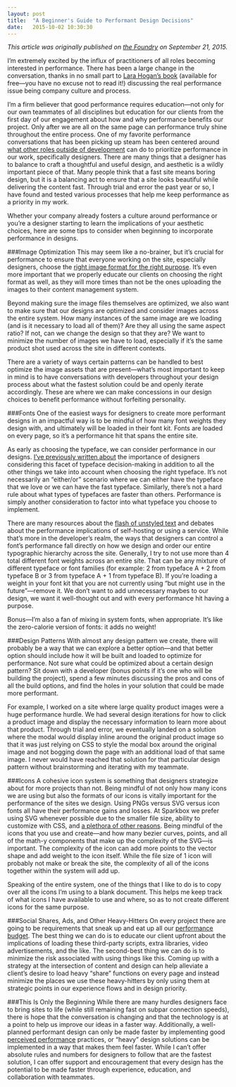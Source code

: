 ```yaml
---
layout: post
title:  "A Beginner's Guide to Performant Design Decisions"
date:   2015-10-02 10:30:30
---
```


_This article was originally published on [the Foundry](http://seesparkbox.com/foundry/beginners_guide_to_performant_design_decisions) on September 21, 2015._

I’m extremely excited by the influx of practitioners of all roles becoming interested in performance. There has been a large change in the conversation, thanks in no small part to [Lara Hogan’s book](http://designingforperformance.com/) (available for free—you have no excuse not to read it!) discussing the real performance issue being company culture and process.

I’m a firm believer that good performance requires education—not only for our own teammates of all disciplines but education for our clients from the first day of our engagement about how and why performance benefits our project. Only after we are all on the same page can performance truly shine throughout the entire process. One of my favorite performance conversations that has been picking up steam has been centered around [what other roles outside of development](http://pathtoperf.com/) can do to prioritize performance in our work, specifically designers. There are many things that a designer has to balance to craft a thoughtful and useful design, and aesthetic is a wildly important piece of that. Many people think that a fast site means boring design, but it is a balancing act to ensure that a site looks beautiful while delivering the content fast. Through trial and error the past year or so, I have found and tested various processes that help me keep performance as a priority in my work.

<!--more-->

Whether your company already fosters a culture around performance or you’re a designer starting to learn the implications of your aesthetic choices, here are some tips to consider when beginning to incorporate performance in designs.


###Image Optimization
This may seem like a no-brainer, but it’s crucial for performance to ensure that everyone working on the site, especially designers, choose the [right image format for the right purpose](http://larahogan.me/images/). It’s even more important that we properly educate our clients on choosing the right format as well, as they will more times than not be the ones uploading the images to their content management system.

Beyond making sure the image files themselves are optimized, we also want to make sure that our designs are optimized and consider images across the entire system. How many instances of the same image are we loading (and is it necessary to load all of them)? Are they all using the same aspect ratio? If not, can we change the design so that they are? We want to minimize the number of images we have to load, especially if it’s the same product shot used across the site in different contexts.

There are a variety of ways certain patterns can be handled to best optimize the image assets that are present—what’s most important to keep in mind is to have conversations with developers throughout your design process about what the fastest solution could be and openly iterate accordingly. These are where we can make concessions in our design choices to benefit performance without forfeiting personality.

###Fonts
One of the easiest ways for designers to create more performant designs in an impactful way is to be mindful of how many font weights they design with, and ultimately will be loaded in their font kit. Fonts are loaded on every page, so it’s a performance hit that spans the entire site.

As early as choosing the typeface, we can consider performance in our designs. [I’ve previously written about](http://cognition.happycog.com/article/7-alternatives-to-popular-web-typefaces-for-better-performance) the importance of designers considering this facet of typeface decision-making in addition to all the other things we take into account when choosing the right typeface. It’s not necessarily an “either/or” scenario where we can either have the typeface that we love or we can have the fast typeface. Similarly, there’s not a hard rule about what types of typefaces are faster than others. Performance is simply another consideration to factor into what typeface you choose to implement.

There are many resources about the [flash of unstyled text](https://css-tricks.com/fout-foit-foft/) and debates about the performance implications of self-hosting or using a service. While that’s more in the developer’s realm, the ways that designers can control a font’s performance fall directly on how we design and order our entire typographic hierarchy across the site. Generally, I try to not use more than 4 total different font weights across an entire site. That can be any mixture of different typeface or font families (for example: 2 from typeface A + 2 from typeface B or 3 from typeface A + 1 from typeface B). If you’re loading a weight in your font kit that you are not currently using “but might use in the future”—remove it. We don’t want to add unnecessary maybes to our design, we want it well-thought out and with every performance hit having a purpose.

Bonus—I’m also a fan of mixing in system fonts, when appropriate. It’s like the zero-calorie version of fonts: it adds no weight!

###Design Patterns
With almost any design pattern we create, there will probably be a way that we can explore a better option—and that better option should include how it will be built and loaded to optimize for performance. Not sure what could be optimized about a certain design pattern? Sit down with a developer (bonus points if it’s one who will be building the project), spend a few minutes discussing the pros and cons of all the build options, and find the holes in your solution that could be made more performant.

For example, I worked on a site where large quality product images were a huge performance hurdle. We had several design iterations for how to click a product image and display the necessary information to learn more about that product. Through trial and error, we eventually landed on a solution where the modal would display inline around the original product image so that it was just relying on CSS to style the modal box around the original image and not bogging down the page with an additional load of that same image. I never would have reached that solution for that particular design pattern without brainstorming and iterating with my teammate.

###Icons
A cohesive icon system is something that designers strategize about for more projects than not. Being mindful of not only how many icons we are using but also the formats of our icons is vitally important for the performance of the sites we design. Using PNGs versus SVG versus icon fonts all have their performance gains and losses. At Sparkbox we prefer using SVG whenever possible due to the smaller file size, ability to customize with CSS, and [a plethora of other reasons](http://seesparkbox.com/foundry/a_bit_about_svg). Being mindful of the icons that you use and create—and how many bezier curves, points, and all of the math-y components that make up the complexity of the SVG—is important. The complexity of the icon can add more points to the vector shape and add weight to the icon itself. While the file size of 1 icon will probably not make or break the site, the complexity of all of the icons together within the system will add up.

Speaking of the entire system, one of the things that I like to do is to copy over all the icons I’m using to a blank document. This helps me keep track of what icons I have available to use and where, so as to not create different icons for the same purpose.

###Social Shares, Ads, and Other Heavy-Hitters
On every project there are going to be requirements that sneak up and eat up all our [performance budget](http://timkadlec.com/2013/01/setting-a-performance-budget/). The best thing we can do is to educate our client upfront about the implications of loading these third-party scripts, extra libraries, video advertisements, and the like. The second-best thing we can do is to minimize the risk associated with using things like this. Coming up with a strategy at the intersection of content and design can help alleviate a client’s desire to load heavy “share” functions on every page and instead minimize the places we use these heavy-hitters by only using them at strategic points in our experience flows and in design priority.

###This Is Only the Beginning
While there are many hurdles designers face to bring sites to life (while still remaining fast on subpar connection speeds), there is hope that the conversation is changing and that the technology is at a point to help us improve our ideas in a faster way. Additionally, a well-planned performant design can only be made faster by implementing good [perceived performance](https://www.filamentgroup.com/lab/weight-wait.html) practices, or “heavy” design solutions can be implemented in a way that makes them feel faster. While I can’t offer absolute rules and numbers for designers to follow that are the fastest solution, I can offer support and encouragement that every design has the potential to be made faster through experience, education, and collaboration with teammates.